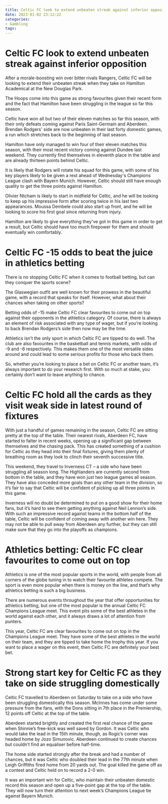 ```yaml
---
title: Celtic FC look to extend unbeaten streak against inferior opposition
date: 2023-01-02 23:12:22
categories:
- Gambling
tags:
---
```



#  Celtic FC look to extend unbeaten streak against inferior opposition

After a morale-boosting win over bitter rivals Rangers, Celtic FC will be looking to extend their unbeaten streak when they take on Hamilton Academical at the New Douglas Park.

The Hoops come into this game as strong favourites given their recent form and the fact that Hamilton have been struggling in the league so far this season.

Celtic have won all but two of their eleven matches so far this season, with their only defeats coming against Paris Saint-Germain and Aberdeen. Brendan Rodgers' side are now unbeaten in their last forty domestic games, a run which stretches back to the beginning of last season.

Hamilton have only managed to win four of their eleven matches this season, with their most recent victory coming against Dundee last weekend. They currently find themselves in eleventh place in the table and are already thirteen points behind Celtic.

It is likely that Rodgers will rotate his squad for this game, with some of his key players likely to be given a rest ahead of Wednesday's Champions League clash with Bayern Munich. However, Celtic should still have enough quality to get the three points against Hamilton.

Olivier Ntcham is likely to start in midfield for Celtic, and he will be looking to keep up his impressive form after scoring twice in his last two appearances. Moussa Dembele could also start up front, and he will be looking to score his first goal since returning from injury.

Hamilton are likely to give everything they've got in this game in order to get a result, but Celtic should have too much firepower for them and should eventually win comfortably.

#  Celtic FC -15 odds to beat the juice in athletics betting

There is no stopping Celtic FC when it comes to football betting, but can they conquer the sports scene?

The Glaswegian outfit are well known for their prowess in the beautiful game, with a record that speaks for itself. However, what about their chances when taking on other sports?

Betting odds of -15 make Celtic FC clear favourites to come out on top against their opponents in the athletics category. Of course, there is always an element of risk associated with any type of wager, but if you’re looking to back Brendan Rodgers’s side then now may be the time.

Athletics isn’t the only sport in which Celtic FC are tipped to do well. The club are also favourites in the basketball and tennis markets, with odds of -9 and -6 respectively. This makes them one of the most versatile sides around and could lead to some serious profits for those who back them.

So, whether you’re looking to place a bet on Celtic FC or another team, it’s always important to do your research first. With so much at stake, you certainly don’t want to leave anything to chance.

#  Celtic FC hold all the cards as they visit weak side in latest round of fixtures

With just a handful of games remaining in the season, Celtic FC are sitting pretty at the top of the table. Their nearest rivals, Aberdeen FC, have started to falter in recent weeks, opening up a significant gap between themselves and the chasing pack. This has created something of a cushion for Celtic as they head into their final fixtures, giving them plenty of breathing room as they look to clinch their seventh successive title.

This weekend, they travel to Inverness CT – a side who have been struggling all season long. The Highlanders are currently second from bottom in the table, and they have won just two league games all season. They have also conceded more goals than any other team in the division, so it’s fair to say that Celtic will be confident of picking up all three points in this game.

Inverness will no doubt be determined to put on a good show for their home fans, but it’s hard to see them getting anything against Neil Lennon’s side. With such an impressive record against teams in the bottom half of the table, Celtic will be confident of coming away with another win here. They may not be able to pull away from Aberdeen any further, but they can still make sure that they go into the playoffs as champions.

#  Athletics betting: Celtic FC clear favourites to come out on top

Athletics is one of the most popular sports in the world, with people from all corners of the globe tuning in to watch their favourite athletes compete. The sport is even more popular when there is money on the line, and that’s why athletics betting is such a big business.

There are numerous events throughout the year that offer opportunities for athletics betting, but one of the most popular is the annual Celtic FC Champions League meet. This event pits some of the best athletes in the world against each other, and it always draws a lot of attention from punters.

This year, Celtic FC are clear favourites to come out on top in the Champions League meet. They have some of the best athletes in the world on their team, and they are tipped to take home the trophy this year. If you want to place a wager on this event, then Celtic FC are definitely your best bet.

#  Strong start key for Celtic FC as they take on side struggling domestically

Celtic FC travelled to Aberdeen on Saturday to take on a side who have been struggling domestically this season. McInnes has come under some pressure from the fans, with the Dons sitting in 7th place in the Premiership, 12 points off Celtic at the top of the table.

Aberdeen started brightly and created the first real chance of the game when Shinnie’s free-kick was well saved by Gordon. It was Celtic who would take the lead in the 15th minute, though, as Rogic’s corner was headed home by Jozo Simunovic. Aberdeen continued to create chances but couldn’t find an equaliser before half-time.

The home side started strongly after the break and had a number of chances, but it was Celtic who doubled their lead in the 77th minute when Leigh Griffiths fired home from 20 yards out. The goal killed the game off as a contest and Celtic held on to record a 2-0 win.

It was an important win for Celtic, who maintain their unbeaten domestic record this season and open up a five-point gap at the top of the table. They will now turn their attention to next week’s Champions League tie against Bayern Munich.